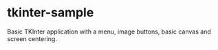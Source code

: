 # tkinter-sample

Basic TKInter application with a menu, image buttons, basic canvas and screen centering.
